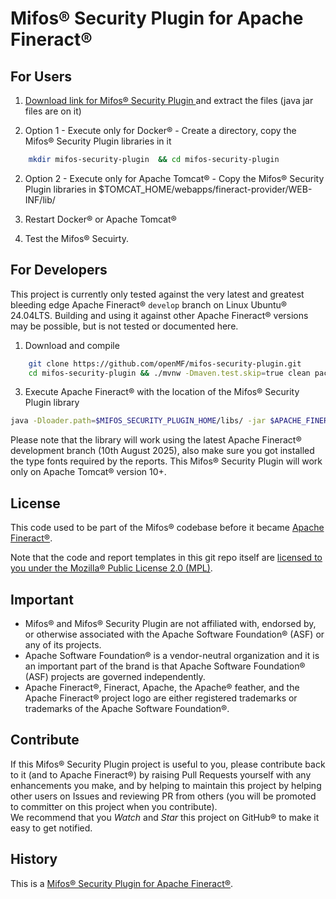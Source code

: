 # Mifos® Security Plugin for Apache Fineract®

## For Users

1. [Download link for Mifos® Security Plugin ](https://sourceforge.net/projects/mifos/files/mifos-plugins/MifosSecurityPlugin/MifosSecurityPlugin-1.12.0.zip/download)  and extract the files (java jar files are on it)

2. Option 1 - Execute only for Docker® - Create a directory, copy the Mifos® Security Plugin libraries in it

```bash
    mkdir mifos-security-plugin  && cd mifos-security-plugin
```

2.  Option 2 - Execute only for Apache Tomcat® - Copy the Mifos® Security Plugin libraries in $TOMCAT_HOME/webapps/fineract-provider/WEB-INF/lib/

3. Restart Docker® or Apache Tomcat®

4. Test the Mifos® Secuirty.

## For Developers

This project is currently only tested against the very latest and greatest bleeding edge Apache Fineract® `develop` branch on Linux Ubuntu® 24.04LTS. 
Building and using it against other Apache Fineract® versions may be possible, but is not tested or documented here.

1. Download and compile

```bash
    git clone https://github.com/openMF/mifos-security-plugin.git
    cd mifos-security-plugin && ./mvnw -Dmaven.test.skip=true clean package && cd ..
```

3. Execute Apache Fineract® with the location of the Mifos® Security Plugin library

```bash
java -Dloader.path=$MIFOS_SECURITY_PLUGIN_HOME/libs/ -jar $APACHE_FINERACT_HOME/fineract-provider.jar
```


Please note that the library will work using the latest Apache Fineract® development branch (10th August 2025), also make sure you got installed the type fonts required by the reports. This Mifos® Security Plugin will work only on Apache Tomcat® version 10+. 


## License

This code used to be part of the Mifos® codebase before it became [Apache Fineract®](https://fineract.apache.org).

Note that the code and report templates in this git repo itself are
[licensed to you under the Mozilla® Public License 2.0 (MPL)](https://github.com/openMF/mifos-security-plugin/blob/develop/LICENSE).

## Important

* Mifos® and Mifos® Security Plugin are not affiliated with, endorsed by, or otherwise associated with the Apache Software Foundation® (ASF) or any of its projects.
* Apache Software Foundation® is a vendor-neutral organization and it is an important part of the brand is that Apache Software Foundation® (ASF) projects are governed independently.
* Apache Fineract®, Fineract, Apache, the Apache® feather, and the Apache Fineract® project logo are either registered trademarks or trademarks of the Apache Software Foundation®.

## Contribute

If this Mifos® Security Plugin project is useful to you, please contribute back to it (and to Apache Fineract®) by raising Pull Requests yourself with any enhancements you make, and by helping to maintain this project by helping other users on Issues and reviewing PR from others (you will be promoted to committer on this project when you contribute).  
We recommend that you _Watch_ and _Star_ this project on GitHub® to make it easy to get notified.

## History

This is a [Mifos® Security Plugin for Apache Fineract®](https://github.com/apache/fineract/blob/maintenance/1.6/fineract-doc/src/docs/en/deployment.adoc). 




